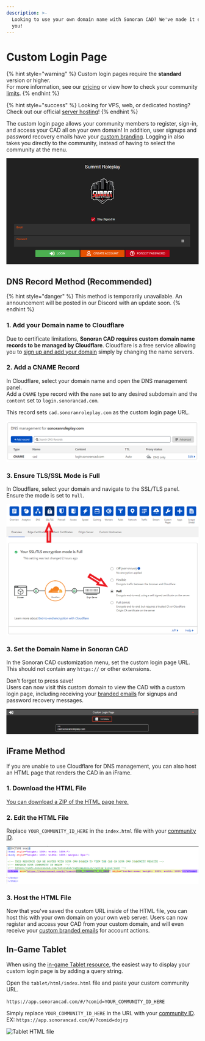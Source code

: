 ```yaml
---
description: >-
  Looking to use your own domain name with Sonoran CAD? We've made it easy for
  you!
---
```


# Custom Login Page

{% hint style="warning" %}
Custom login pages require the **standard** version or higher.  
For more information, see our [pricing](../../pricing/faq/) or view how to check your community [limits](../getting-started/view-your-limits.md).
{% endhint %}

{% hint style="success" %}
Looking for VPS, web, or dedicated hosting? Check out our official [server hosting](../../sonoran-servers/server-hosting.md)!
{% endhint %}

The custom login page allows your community members to register, sign-in, and access your CAD all on your own domain! In addition, user signups and password recovery emails have your [custom branding](custom-emails.md). Logging in also takes you directly to the community, instead of having to select the community at the menu.

![Sonoran CAD Custom Login Page Example](../../.gitbook/assets/image%20%2892%29.png)

## DNS Record Method \(Recommended\)

{% hint style="danger" %}
This method is temporarily unavailable. An announcement will be posted in our Discord with an update soon.
{% endhint %}

### 1. Add your Domain name to Cloudflare

Due to certificate limitations, **Sonoran CAD requires custom domain name records to be managed by Cloudflare**. Cloudflare is a free service allowing you to [sign up and add your domain](https://support.cloudflare.com/hc/en-us/articles/201720164-Creating-a-Cloudflare-account-and-adding-a-website) simply by changing the name servers.

### 2. Add a CNAME Record

In Cloudflare, select your domain name and open the DNS management panel.  
Add a `CNAME` type record with the `name` set to any desired subdomain and the `content` set to `login.sonorancad.com`.

This record sets `cad.sonoranroleplay.com` as the custom login page URL.

![Cloudflare - DNS Record ](../../.gitbook/assets/image%20%2896%29.png)

### 3. Ensure TLS/SSL Mode is Full

In Cloudflare, select your domain and navigate to the SSL/TLS panel.  
Ensure the mode is set to `Full`.

![Cloudflare - SSL/TLS Mode](../../.gitbook/assets/image%20%2891%29.png)

### 3. Set the Domain Name in Sonoran CAD

In the Sonoran CAD customization menu, set the custom login page URL.  
This should not contain any `https://` or other extensions.

Don't forget to press save!  
Users can now visit this custom domain to view the CAD with a custom login page, including receiving your [branded emails](custom-emails.md) for signups and password recovery messages.

![Sonoran CAD - Custom Login URL](../../.gitbook/assets/image%20%2873%29.png)

## iFrame Method

If you are unable to use Cloudflare for DNS management, you can also host an HTML page that renders the CAD in an iFrame.

### 1. Download the HTML File

[You can download a ZIP of the HTML page here.](https://sonoransoftware.com/tutorials/sonorancad/index.zip)

### 2. Edit the HTML File

Replace `YOUR_COMMUNITY_ID_HERE` in the `index.html` file with your [community ID](../getting-started/finding-your-community-id-and-authentication-code.md).

![](../../.gitbook/assets/image%20%2876%29.png)

### 3. Host the HTML File

Now that you've saved the custom URL inside of the HTML file, you can host this with your own domain on your own web server. Users can now register and access your CAD from your custom domain, and will even receive your [custom branded emails](custom-emails.md) for account actions.

## In-Game Tablet

When using the [in-game Tablet resource](../../integration-plugins/integration-plugins/available-plugins/tablet.md), the easiest way to display your custom login page is by adding a query string.

Open the `tablet/html/index.html` file and paste your custom community URL.

`https://app.sonorancad.com/#/?comid=YOUR_COMMUNITY_ID_HERE`

Simply replace `YOUR_COMMUNITY_ID_HERE` in the URL with your [community ID](../getting-started/finding-your-community-id-and-authentication-code.md).  
EX: `https://app.sonorancad.com/#/?comid=dojrp`

![Tablet HTML file](../../.gitbook/assets/screen-shot-2020-07-22-at-10.23.09-pm.png)

